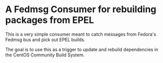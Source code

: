 # A Fedmsg Consumer for rebuilding packages from EPEL
This is a very simple consumer meant to catch messages from Fedora's Fedmsg bus and pick out EPEL builds. 

The goal is to use this as a trigger to update and rebuild dependencies in the CentOS Community Build System.
